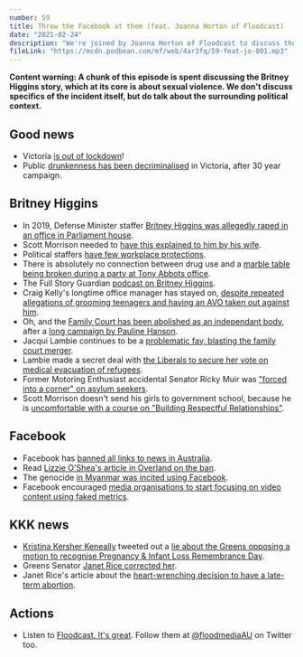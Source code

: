 ```yaml
---
number: 59
title: Throw the Facebook at them (feat. Joanna Horton of Floodcast)
date: "2021-02-24"
description: "We're joined by Joanna Horton of Floodcast to discuss the political and media response to the Brittney Higgins story, the Facebook news ban and Kristina Kersher Keneally's posts."
fileLink: "https://mcdn.podbean.com/mf/web/4ar3fq/59-feat-jo-001.mp3"
---
```


**Content warning: A chunk of this episode is spent discussing the Britney Higgins story, which at its core is about sexual violence. We don't discuss specifics of the incident itself, but do talk about the surrounding political context.**

## Good news

- Victoria [is out of lockdown](https://www.theguardian.com/australia-news/live/2021/feb/17/australian-politics-live-victoria-covid-19-coronavirus-daniel-andrews-scott-morrison-brittany-higgins-quarantine-lindsay-fox-wagner-hotel-cases-melbourne?page=with:block-602c583e8f08e8077a0bee9a)!
- Public [drunkenness has been decriminalised](https://www.canberratimes.com.au/story/7134905/public-drunkenness-decriminalised-in-vic/?cs=14264) in Victoria, after 30 year campaign.

## Britney Higgins

- In 2019, Defense Minister staffer [Britney Higgins was allegedly raped in an office in Parliament house](https://www.abc.net.au/news/2021-02-21/heres-what-we-know-and-dont-about-brittany-higgins-alleged-rape/13173526).
- Scott Morrison needed to [have this explained to him by his wife](https://www.sbs.com.au/news/scott-morrison-criticised-for-invoking-his-daughters-in-response-to-brittany-higgins-rape-allegations).
- Political staffers [have few workplace protections](https://www.smh.com.au/politics/federal/no-rights-at-work-mps-staffers-are-the-uber-drivers-of-the-political-process-20210215-p572mg.html).
- There is absolutely no connection between drug use and a [marble table being broken during a party at Tony Abbots office](https://www.smh.com.au/politics/federal/tony-abbott-to-pay-for-marble-table-smashed-during-party-20151019-gkd2wv.html).
- The Full Story Guardian [podcast on Britney Higgins](https://www.theguardian.com/australia-news/audio/2021/feb/19/brittany-higgins-and-the-toxic-culture-of-australian-politics-with-lenore-taylor).
- Craig Kelly's longtime office manager has stayed on, [despite repeated allegations of grooming teenagers and having an AVO taken out against him](https://www.theguardian.com/australia-news/2021/feb/19/craig-kelly-senior-staff-member-aide-frank-zumbo-allegations-inappropriate-behaviour-young-women).
- Oh, and the [Family Court has been abolished as an independant body](https://womensagenda.com.au/latest/family-court-abolished-as-controversial-bill-passes-through-senate/), after a [long campaign by Pauline Hanson](https://www.theguardian.com/australia-news/2019/sep/18/pauline-hanson-sparks-fury-with-claims-domestic-violence-victims-are-lying-to-family-court).
- Jacqui Lambie continues to be a [problematic fav, blasting the family court merger](https://7news.com.au/politics/jacqui-lambie-blasts-family-court-merger-c-2181634).
- Lambie made a secret deal with [the Liberals to secure her vote on medical evacuation of refugees](https://www.abc.net.au/news/2020-10-14/jacqui-lambie-threatens-to-reveal-details-of-secret-medevac-deal/12762814).
- Former Motoring Enthusiast accidental Senator Ricky Muir was ["forced into a corner" on asylum seekers](https://www.theguardian.com/australia-news/video/2014/dec/05/ricky-muir-asylum-seeker-bill-senate-speech-video).
- Scott Morrison doesn't send his girls to government school, because he is [uncomfortable with a course on "Building Respectful Relationships"](https://www.smh.com.au/education/skin-curling-why-scott-morrison-sends-his-daughters-to-private-school-20180903-p501gl.html).

## Facebook

- Facebook has [banned all links to news in Australia](https://www.theguardian.com/technology/2021/feb/18/facebook-blocks-health-departments-charities-and-its-own-pages-in-botched-australia-news-ban).
- Read [Lizzie O'Shea's article in Overland on the ban](https://overland.org.au/2021/02/facebook-vs-the-media-code-whoever-wins-we-lose/).
- The genocide [in Myanmar was incited using Facebook](https://www.nytimes.com/2018/10/15/technology/myanmar-facebook-genocide.html).
- Facebook encouraged [media organisations to start focusing on video content using faked metrics](https://www.theatlantic.com/technology/archive/2018/10/facebook-driven-video-push-may-have-cost-483-journalists-their-jobs/573403/).

## KKK news

- [Kristina Kersher Keneally](https://en.wikipedia.org/wiki/Kristina_Keneally) tweeted out a [lie about the Greens opposing a motion to recognise Pregnancy & Infant Loss Remembrance Day](https://twitter.com/KKeneally/status/1361608003783249920).
- Greens Senator [Janet Rice corrected her](https://twitter.com/janet_rice/status/1361629921563398144).
- Janet Rice's article about the [heart-wrenching decision to have a late-term abortion](https://junkee.com/janet-rice-abortion/172523).

## Actions

- Listen to [Floodcast. It's great](https://www.floodmedia.org/floodcast). Follow them at [@floodmediaAU](https://twitter.com/floodmediaAU) on Twitter too.


